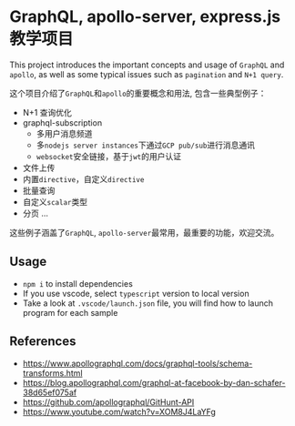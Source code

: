 # GraphQL, apollo-server, express.js 教学项目

This project introduces the important concepts and usage of `GraphQL` and `apollo`, as well as some typical issues such as `pagination` and `N+1 query`.

这个项目介绍了`GraphQL`和`apollo`的重要概念和用法, 包含一些典型例子：

- N+1 查询优化
- graphql-subscription
  - 多用户消息频道
  - 多`nodejs server instances`下通过`GCP pub/sub`进行消息通讯
  - `websocket`安全链接，基于`jwt`的用户认证
- 文件上传
- 内置`directive`，自定义`directive`
- 批量查询
- 自定义`scalar`类型
- 分页
  ...

这些例子涵盖了`GraphQL`, `apollo-server`最常用，最重要的功能，欢迎交流。

## Usage

- `npm i` to install dependencies
- If you use vscode, select `typescript` version to local version
- Take a look at `.vscode/launch.json` file, you will find how to launch program for each sample

## References

- https://www.apollographql.com/docs/graphql-tools/schema-transforms.html
- https://blog.apollographql.com/graphql-at-facebook-by-dan-schafer-38d65ef075af
- https://github.com/apollographql/GitHunt-API
- https://www.youtube.com/watch?v=XOM8J4LaYFg
